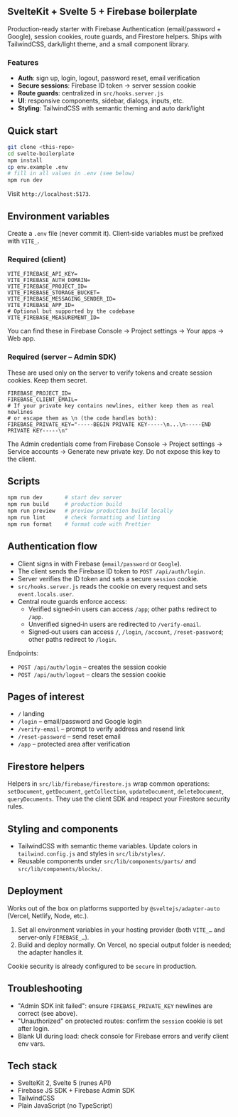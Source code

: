 ## SvelteKit + Svelte 5 + Firebase boilerplate

Production‑ready starter with Firebase Authentication (email/password + Google), session cookies, route guards, and Firestore helpers. Ships with TailwindCSS, dark/light theme, and a small component library.

### Features
- **Auth**: sign up, login, logout, password reset, email verification
- **Secure sessions**: Firebase ID token → server session cookie
- **Route guards**: centralized in `src/hooks.server.js`
- **UI**: responsive components, sidebar, dialogs, inputs, etc.
- **Styling**: TailwindCSS with semantic theming and auto dark/light

## Quick start

```bash
git clone <this-repo>
cd svelte-boilerplate
npm install
cp env.example .env
# fill in all values in .env (see below)
npm run dev
```

Visit `http://localhost:5173`.

## Environment variables

Create a `.env` file (never commit it). Client‑side variables must be prefixed with `VITE_`.

### Required (client)
```env
VITE_FIREBASE_API_KEY=
VITE_FIREBASE_AUTH_DOMAIN=
VITE_FIREBASE_PROJECT_ID=
VITE_FIREBASE_STORAGE_BUCKET=
VITE_FIREBASE_MESSAGING_SENDER_ID=
VITE_FIREBASE_APP_ID=
# Optional but supported by the codebase
VITE_FIREBASE_MEASUREMENT_ID=
```

You can find these in Firebase Console → Project settings → Your apps → Web app.

### Required (server – Admin SDK)
These are used only on the server to verify tokens and create session cookies. Keep them secret.

```env
FIREBASE_PROJECT_ID=
FIREBASE_CLIENT_EMAIL=
# If your private key contains newlines, either keep them as real newlines
# or escape them as \n (the code handles both):
FIREBASE_PRIVATE_KEY="-----BEGIN PRIVATE KEY-----\n...\n-----END PRIVATE KEY-----\n"
```

The Admin credentials come from Firebase Console → Project settings → Service accounts → Generate new private key. Do not expose this key to the client.

## Scripts

```bash
npm run dev       # start dev server
npm run build     # production build
npm run preview   # preview production build locally
npm run lint      # check formatting and linting
npm run format    # format code with Prettier
```

## Authentication flow

- Client signs in with Firebase (`email/password` or `Google`).
- The client sends the Firebase ID token to `POST /api/auth/login`.
- Server verifies the ID token and sets a secure `session` cookie.
- `src/hooks.server.js` reads the cookie on every request and sets `event.locals.user`.
- Central route guards enforce access:
  - Verified signed‑in users can access `/app`; other paths redirect to `/app`.
  - Unverified signed‑in users are redirected to `/verify-email`.
  - Signed‑out users can access `/`, `/login`, `/account`, `/reset-password`; other paths redirect to `/login`.

Endpoints:
- `POST /api/auth/login` – creates the session cookie
- `POST /api/auth/logout` – clears the session cookie

## Pages of interest

- `/` landing
- `/login` – email/password and Google login
- `/verify-email` – prompt to verify address and resend link
- `/reset-password` – send reset email
- `/app` – protected area after verification

## Firestore helpers

Helpers in `src/lib/firebase/firestore.js` wrap common operations: `setDocument`, `getDocument`, `getCollection`, `updateDocument`, `deleteDocument`, `queryDocuments`. They use the client SDK and respect your Firestore security rules.

## Styling and components

- TailwindCSS with semantic theme variables. Update colors in `tailwind.config.js` and styles in `src/lib/styles/`.
- Reusable components under `src/lib/components/parts/` and `src/lib/components/blocks/`.

## Deployment

Works out of the box on platforms supported by `@sveltejs/adapter-auto` (Vercel, Netlify, Node, etc.).

1) Set all environment variables in your hosting provider (both `VITE_…` and server‑only `FIREBASE_…`).
2) Build and deploy normally. On Vercel, no special output folder is needed; the adapter handles it.

Cookie security is already configured to be `secure` in production.

## Troubleshooting

- "Admin SDK init failed": ensure `FIREBASE_PRIVATE_KEY` newlines are correct (see above).
- "Unauthorized" on protected routes: confirm the `session` cookie is set after login.
- Blank UI during load: check console for Firebase errors and verify client env vars.

## Tech stack

- SvelteKit 2, Svelte 5 (runes API)
- Firebase JS SDK + Firebase Admin SDK
- TailwindCSS
- Plain JavaScript (no TypeScript)